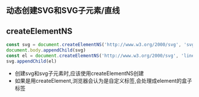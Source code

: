 ## 动态创建SVG和SVG子元素/直线

createElementNS
----------

```javascript
const svg = document.createElementNS('http://www.w3.org/2000/svg', 'svg')
document.body.appendChild(svg)
const el = document.createElementNS('http://www.w3.org/2000/svg', 'line')
svg.appendChild(el)
```

- 创建svg和svg子元素时,应该使用createElementNS创建
- 如果是用createElement,浏览器会认为是自定义标签,会处理成element的盒子标签